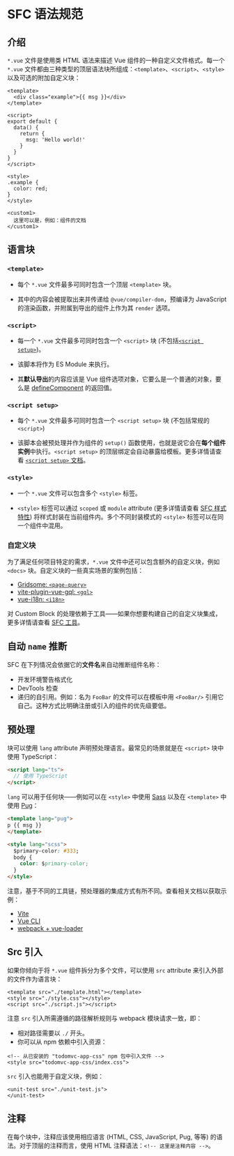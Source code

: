 # SFC 语法规范

## 介绍

`*.vue` 文件是使用类 HTML 语法来描述 Vue 组件的一种自定义文件格式。每一个 `*.vue` 文件都由三种类型的顶层语法块所组成：`<template>`、`<script>`、`<style>` 以及可选的附加自定义块：

```vue
<template>
  <div class="example">{{ msg }}</div>
</template>

<script>
export default {
  data() {
    return {
      msg: 'Hello world!'
    }
  }
}
</script>

<style>
.example {
  color: red;
}
</style>

<custom1>
  这里可以是，例如：组件的文档
</custom1>
```

## 语言块

### `<template>`

- 每个 `*.vue` 文件最多可同时包含一个顶层 `<template>` 块。

- 其中的内容会被提取出来并传递给 `@vue/compiler-dom`，预编译为 JavaScript 的渲染函数，并附属到导出的组件上作为其 `render` 选项。

### `<script>`

- 每一个 `*.vue` 文件最多可同时包含一个 `<script>` 块 (不包括[`<script setup>`](/api/sfc-script-setup.html))。

- 该脚本将作为 ES Module 来执行。

- 其**默认导出**的内容应该是 Vue 组件选项对象，它要么是一个普通的对象，要么是 [defineComponent](/api/global-api.html#definecomponent) 的返回值。

### `<script setup>`

- 每个 `*.vue` 文件最多可同时包含一个 `<script setup>` 块 (不包括常规的 `<script>`)

- 该脚本会被预处理并作为组件的 `setup()` 函数使用，也就是说它会在**每个组件实例**中执行。`<script setup>` 的顶层绑定会自动暴露给模板。更多详情请查看 [`<script setup>` 文档](/api/sfc-script-setup)。

### `<style>`

- 一个 `*.vue` 文件可以包含多个 `<style>` 标签。

- `<style>` 标签可以通过 `scoped` 或 `module` attribute (更多详情请查看 [SFC 样式特性](/api/sfc-style)) 将样式封装在当前组件内。多个不同封装模式的 `<style>` 标签可以在同一个组件中混用。

### 自定义块

为了满足任何项目特定的需求，`*.vue` 文件中还可以包含额外的自定义块，例如 `<docs>` 块。自定义块的一些真实场景的案例包括：

- [Gridsome: `<page-query>`](https://gridsome.org/docs/querying-data/)
- [vite-plugin-vue-gql: `<gql>`](https://github.com/wheatjs/vite-plugin-vue-gql)
- [vue-i18n: `<i18n>`](https://github.com/intlify/bundle-tools/tree/main/packages/vite-plugin-vue-i18n#i18n-custom-block)

对 Custom Block 的处理依赖于工具——如果你想要构建自己的自定义块集成，更多详情请查看 [SFC 工具](/api/sfc-tooling.html#custom-blocks-integration)。

## 自动 `name` 推断

SFC 在下列情况会依据它的**文件名**来自动推断组件名称：

- 开发环境警告格式化
- DevTools 检查
- 递归的自引用。例如：名为 `FooBar` 的文件可以在模板中用 `<FooBar/>` 引用它自己。这种方式比明确注册或引入的组件的优先级要低。

## 预处理

块可以使用 `lang` attribute 声明预处理语言。最常见的场景就是在 `<script>` 块中使用 TypeScript：

```html
<script lang="ts">
  // 使用 TypeScript
</script>
```

`lang` 可以用于任何块——例如可以在 `<style>` 中使用 [Sass](https://sass-lang.com/) 以及在 `<template>` 中使用 [Pug](https://pugjs.org/api/getting-started.html)：

```html
<template lang="pug">
p {{ msg }}
</template>

<style lang="scss">
  $primary-color: #333;
  body {
    color: $primary-color;
  }
</style>
```

注意，基于不同的工具链，预处理器的集成方式有所不同。查看相关文档以获取示例：

- [Vite](https://vitejs.dev/guide/features.html#css-pre-processors)
- [Vue CLI](https://cli.vuejs.org/guide/css.html#pre-processors)
- [webpack + vue-loader](https://vue-loader.vuejs.org/guide/pre-processors.html#using-pre-processors)

## Src 引入

如果你倾向于将 `*.vue` 组件拆分为多个文件，可以使用 `src` attribute 来引入外部的文件作为语言块：

```vue
<template src="./template.html"></template>
<style src="./style.css"></style>
<script src="./script.js"></script>
```

注意 `src` 引入所需遵循的路径解析规则与 webpack 模块请求一致，即：

- 相对路径需要以 `./` 开头。
- 你可以从 npm 依赖中引入资源：

```vue
<!-- 从已安装的 "todomvc-app-css" npm 包中引入文件 -->
<style src="todomvc-app-css/index.css">
```

`src` 引入也能用于自定义块，例如：

```vue
<unit-test src="./unit-test.js">
</unit-test>
```

## 注释

在每个块中，注释应该使用相应语言 (HTML, CSS, JavaScript, Pug, 等等) 的语法。对于顶层的注释而言，使用 HTML 注释语法：`<!-- 这里是注释内容 -->`。